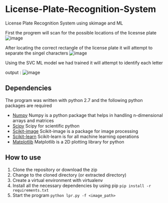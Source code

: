 # License-Plate-Recognition-System
License Plate Recognition System using skimage and ML

First the progrem will scan for the possible locations of the licesnse plate 
![image](https://github.com/rooren/License-Plate-Recognition-System/assets/58310236/1921ef1d-f6d0-4758-a4cd-45b7ac05fea6)

After locating the correct rectangle of the license plate it will attempt to separate the singel characters
![image](https://github.com/rooren/License-Plate-Recognition-System/assets/58310236/bb8f0217-5dfc-43a9-8d50-230823486c1a)

Using the SVC ML model we had trained it will attempt to identify each letter

output : ![image](https://github.com/rooren/License-Plate-Recognition-System/assets/58310236/de40bb7e-e2d6-4789-94f7-9f33abf5e132)


## **Dependencies**
The program was written with python 2.7 and the following python packages are required
* [Numpy](http://docs.scipy.org/doc/numpy-1.10.0) Numpy is a python package that helps in handling n-dimensional arrays and matrices
* [Scipy](http://scipy.org) Scipy for scientific python
* [Scikit-image](http://scikit-image.org/) Scikit-image is a package for image processing
* [Scikit-learn](http://scikit-learn.org/) Scikit-learn is for all machine learning operations
* [Matplotlib](http://matplotlib.org) Matplotlib is a 2D plotting library for python

## **How to use**
1. Clone the repository or download the zip 
2. Change to the cloned directory (or extracted directory)
3. Create a virtual environment with virtualenv
4. Install all the necessary dependencies by using pip `pip install -r requirements.txt`
5. Start the program `python lpr.py -f <image_path>`

